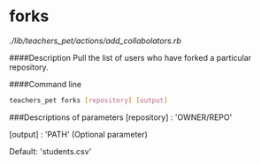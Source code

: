 # forks

*./lib/teachers_pet/actions/add_collabolators.rb*

####Description
Pull the list of users who have forked a particular repository.

####Command line
```bash
teachers_pet forks [repository] [output]
```

###Descriptions of parameters
[repository] : 'OWNER/REPO'

[output] : 'PATH' (Optional parameter)

Default: 'students.csv'
